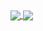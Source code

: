 <!-- ![Matheus GitHub stats](https://github-readme-stats.vercel.app/api?username=matheuspor&show_icons=true&theme=blue-green) -->

<a href="https://github.com/matheuspor/github-readme-stats">
  <img align="center" src="https://github-readme-stats.vercel.app/api/pin/?username=matheuspor&repo=github-readme-stats" />
</a>
<a href="https://github.com/matheuspor/convoychat">
  <img align="center" src="https://github-readme-stats.vercel.app/api/pin/?username=matheuspor&repo=convoychat" />
</a>

